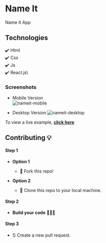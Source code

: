 # Name It

Name It App

## Technologies

✔️ Html\
✔️ Css\
✔️ Js\
✔️ React.js\

### Screenshots

-   Mobile Version\
    ![nameit-mobile](https://user-images.githubusercontent.com/31516195/150646482-fd0576d4-41c9-4bd1-94ea-8b040ab4980b.png)

-   Desktop Version
    ![nameit-desktop](https://user-images.githubusercontent.com/31516195/150646491-0bd326f3-0e4c-4946-a672-702595fbea5e.png)

To view a live example, **[click here](https://anandbaraik.github.io/nameit/)**

## Contributing 💡

#### Step 1

-   **Option 1**

    -   🍴 Fork this repo!

-   **Option 2**
    -   👯 Clone this repo to your local machine.

#### Step 2

-   **Build your code** 🔨🔨🔨

#### Step 3

-   🔃 Create a new pull request.
